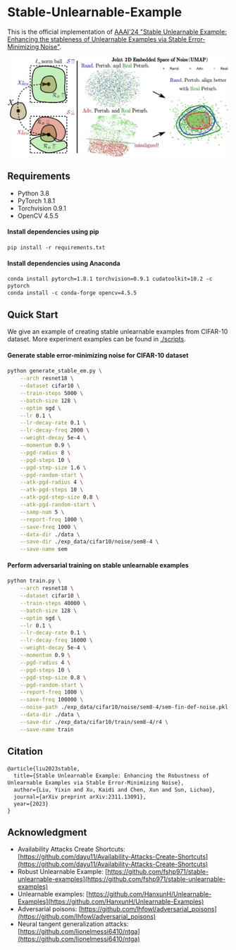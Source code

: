 # Stable-Unlearnable-Example
This is the official implementation of [AAAI'24 "Stable Unlearnable Example: Enhancing the stableness of Unlearnable Examples via Stable Error-Minimizing Noise"](https://arxiv.org/abs/2311.13091). 

![SEM-framework](./SEM-framework.jpg)

## Requirements
- Python 3.8
- PyTorch 1.8.1
- Torchvision 0.9.1
- OpenCV 4.5.5

#### Install dependencies using pip

```shell
pip install -r requirements.txt
```

#### Install dependencies using Anaconda

```shell
conda install pytorch=1.8.1 torchvision=0.9.1 cudatoolkit=10.2 -c pytorch
conda install -c conda-forge opencv=4.5.5
```

## Quick Start

We give an example of creating stable unlearnable examples from CIFAR-10 dataset. More experiment examples can be found in [./scripts](./scripts).

#### Generate stable error-minimizing noise for CIFAR-10 dataset

```bash
python generate_stable_em.py \
    --arch resnet18 \
    --dataset cifar10 \
    --train-steps 5000 \
    --batch-size 128 \
    --optim sgd \
    --lr 0.1 \
    --lr-decay-rate 0.1 \
    --lr-decay-freq 2000 \
    --weight-decay 5e-4 \
    --momentum 0.9 \
    --pgd-radius 8 \
    --pgd-steps 10 \
    --pgd-step-size 1.6 \
    --pgd-random-start \
    --atk-pgd-radius 4 \
    --atk-pgd-steps 10 \
    --atk-pgd-step-size 0.8 \
    --atk-pgd-random-start \
    --samp-num 5 \
    --report-freq 1000 \
    --save-freq 1000 \
    --data-dir ./data \
    --save-dir ./exp_data/cifar10/noise/sem8-4 \
    --save-name sem
```

#### Perform adversarial training on stable unlearnable examples

```bash
python train.py \
    --arch resnet18 \
    --dataset cifar10 \
    --train-steps 40000 \
    --batch-size 128 \
    --optim sgd \
    --lr 0.1 \
    --lr-decay-rate 0.1 \
    --lr-decay-freq 16000 \
    --weight-decay 5e-4 \
    --momentum 0.9 \
    --pgd-radius 4 \
    --pgd-steps 10 \
    --pgd-step-size 0.8 \
    --pgd-random-start \
    --report-freq 1000 \
    --save-freq 100000 \
    --noise-path ./exp_data/cifar10/noise/sem8-4/sem-fin-def-noise.pkl \
    --data-dir ./data \
    --save-dir ./exp_data/cifar10/train/sem8-4/r4 \
    --save-name train
```

## Citation

```
@article{liu2023stable,
  title={Stable Unlearnable Example: Enhancing the Robustness of Unlearnable Examples via Stable Error-Minimizing Noise},
  author={Liu, Yixin and Xu, Kaidi and Chen, Xun and Sun, Lichao},
  journal={arXiv preprint arXiv:2311.13091},
  year={2023}
}
```

## Acknowledgment
- Availability Attacks Create Shortcuts: [https://github.com/dayu11/Availability-Attacks-Create-Shortcuts](https://github.com/dayu11/Availability-Attacks-Create-Shortcuts)
- Robust Unlearnable Example: [https://github.com/fshp971/stable-unlearnable-examples](https://github.com/fshp971/stable-unlearnable-examples)
- Unlearnable examples: [https://github.com/HanxunH/Unlearnable-Examples](https://github.com/HanxunH/Unlearnable-Examples)
- Adversarial poisons: [https://github.com/lhfowl/adversarial_poisons](https://github.com/lhfowl/adversarial_poisons)
- Neural tangent generalization attacks: [https://github.com/lionelmessi6410/ntga](https://github.com/lionelmessi6410/ntga)


